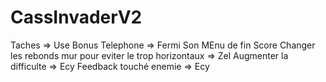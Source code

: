 # CassInvaderV2


Taches 
=>
Use Bonus Telephone => Fermi
Son
MEnu de fin
Score
Changer les rebonds mur pour eviter le trop horizontaux => Zel
Augmenter la difficulte => Ecy
Feedback touché enemie => Ecy